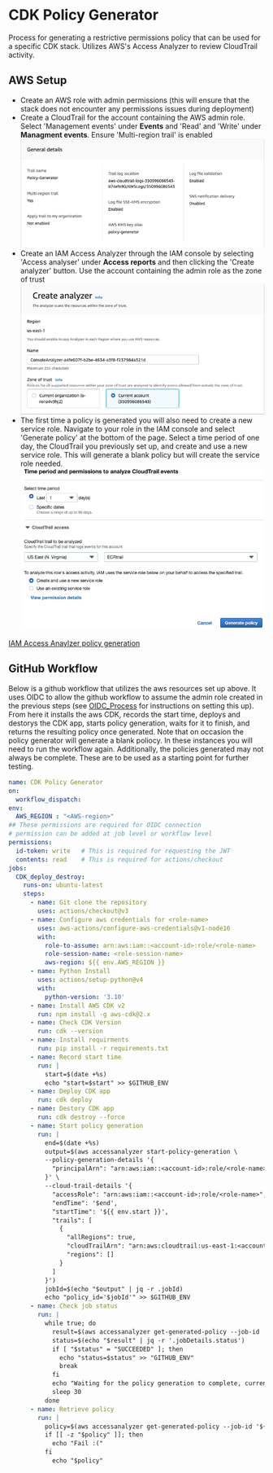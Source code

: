 # CDK Policy Generator
Process for generating a restrictive permissions policy that can be used for a specific CDK stack. Utilizes AWS's Access Analyzer to review CloudTrail activity.

## AWS Setup

- Create an AWS role with admin permissions (this will ensure that the stack does not encounter any permissions issues during deployment)
- Create a CloudTrail for the account containing the AWS admin role. Select 'Management events' under **Events** and 'Read' and 'Write' under **Managment events**. Ensure 'Multi-region trail' is enabled
![example trail](assets/CloudTrail_for_policy_generator.png)
- Create an IAM Access Analyzer through the IAM console by selecting 'Access analyser' under **Access reports** and then clicking the 'Create analyzer' button. Use the account containing the admin role as the zone of trust
![example analyzer](assets/Analyzer_for_policy_generation.png)
- The first time a policy is generated you will also need to create a new service role. Navigate to your role in the IAM console and select 'Generate policy' at the bottom of the page. Select a time period of one day, the CloudTrail you previously set up, and create and use a new service role. This will generate a blank policy but will create the service role needed.
![example service role](assets/Service_role_for_policy_generation.png)

[IAM Access Anaylzer policy generation](https://docs.aws.amazon.com/IAM/latest/UserGuide/access-analyzer-policy-generation.html)

## GitHub Workflow
Below is a github workflow that utilizes the aws resources set up above. It uses OIDC to allow the github workflow to assume the admin role created in the previous steps (see [OIDC_Process](https://github.com/NASA-IMPACT/Caden_Lessons_Learned/blob/main/OIDC_Process.md) for instructions on setting this up). From here it installs the aws CDK, records the start time, deploys and destorys the CDK app, starts policy generation, waits for it to finish, and returns the resulting policy once generated. Note that on occasion the policy generator will generate a blank poliocy. In these instances you will need to run the workflow again. Additionally, the policies generated may not always be complete. These are to be used as a starting point for further testing.

``` yaml
name: CDK Policy Generator
on:
  workflow_dispatch:
env:
  AWS_REGION : "<AWS-region>"
## These permissions are required for OIDC connection  
# permission can be added at job level or workflow level    
permissions:
  id-token: write   # This is required for requesting the JWT
  contents: read    # This is required for actions/checkout
jobs:
  CDK_deploy_destroy:
    runs-on: ubuntu-latest
    steps:
      - name: Git clone the repository
        uses: actions/checkout@v3
      - name: Configure aws credentials for <role-name>
        uses: aws-actions/configure-aws-credentials@v1-node16
        with:
          role-to-assume: arn:aws:iam::<account-id>:role/<role-name>
          role-session-name: <role-session-name>
          aws-region: ${{ env.AWS_REGION }}
      - name: Python Install
        uses: actions/setup-python@v4
        with:
          python-version: '3.10' 
      - name: Install AWS CDK v2
        run: npm install -g aws-cdk@2.x
      - name: Check CDK Version
        run: cdk --version
      - name: Install requirments
        run: pip install -r requirements.txt
      - name: Record start time
        run: |
          start=$(date +%s)
          echo "start=$start" >> $GITHUB_ENV
      - name: Deploy CDK app
        run: cdk deploy
      - name: Destory CDK app
        run: cdk destroy --force
      - name: Start policy generation
        run: |
          end=$(date +%s)
          output=$(aws accessanalyzer start-policy-generation \
          --policy-generation-details '{
            "principalArn": "arn:aws:iam::<account-id>:role/<role-name>"
          }' \
          --cloud-trail-details '{
            "accessRole": "arn:aws:iam::<account-id>:role/<role-name>",
            "endTime": '$end',
            "startTime": '${{ env.start }}',
            "trails": [
              {
                "allRegions": true,
                "cloudTrailArn": "arn:aws:cloudtrail:us-east-1:<account-id>:trail/<Trail-name>",
                "regions": []
              }
            ]
          }')
          jobId=$(echo "$output" | jq -r .jobId)
          echo "policy_id='$jobId'" >> $GITHUB_ENV
      - name: Check job status
        run: |
          while true; do
            result=$(aws accessanalyzer get-generated-policy --job-id '${{ env.policy_id }}')
            status=$(echo "$result" | jq -r '.jobDetails.status')
            if [ "$status" = "SUCCEEDED" ]; then
              echo "status=$status" >> "GITHUB_ENV"
              break
            fi
            echo "Waiting for the policy generation to complete, current status: $status"
            sleep 30
          done
      - name: Retrieve policy
        run: |
          policy=$(aws accessanalyzer get-generated-policy --job-id '${{ env.policy_id }}' | jq '.generatedPolicyResult.generatedPolicies[0].policy' | jq -c .)
          if [[ -z "$policy" ]]; then
            echo "Fail :("
          fi
            echo "$policy"
```

